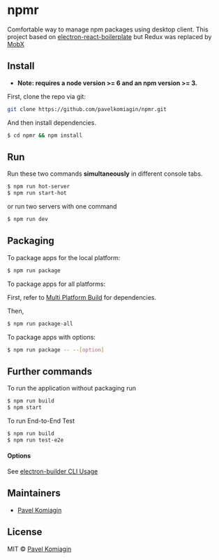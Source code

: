 # npmr

Comfortable way to manage npm packages using desktop client.
This project based on [electron-react-boilerplate](https://github.com/chentsulin/electron-react-boilerplate) but Redux was replaced by [MobX](https://github.com/mobxjs/mobx)

## Install

* **Note: requires a node version >= 6 and an npm version >= 3.**

First, clone the repo via git:

```bash
git clone https://github.com/pavelkomiagin/npmr.git
```

And then install dependencies.

```bash
$ cd npmr && npm install
```

## Run

Run these two commands __simultaneously__ in different console tabs.

```bash
$ npm run hot-server
$ npm run start-hot
```

or run two servers with one command

```bash
$ npm run dev
```

## Packaging

To package apps for the local platform:

```bash
$ npm run package
```

To package apps for all platforms:

First, refer to [Multi Platform Build](https://github.com/electron-userland/electron-builder/wiki/Multi-Platform-Build) for dependencies.

Then,
```bash
$ npm run package-all
```

To package apps with options:

```bash
$ npm run package -- --[option]
```

## Further commands

To run the application without packaging run

```bash
$ npm run build
$ npm start
```

To run End-to-End Test

```bash
$ npm run build
$ npm run test-e2e
```

#### Options

See [electron-builder CLI Usage](https://github.com/electron-userland/electron-builder#cli-usage)

## Maintainers

- [Pavel Komiagin](https://github.com/pavelkomiagin)

## License
MIT © [Pavel Komiagin](https://github.com/pavelkomiagin)
